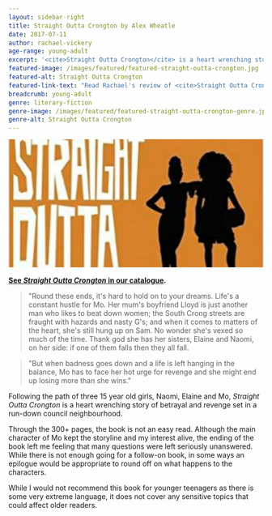 ```yaml
---
layout: sidebar-right
title: Straight Outta Crongton by Alex Wheatle
date: 2017-07-11
author: rachael-vickery
age-range: young-adult
excerpt: '<cite>Straight Outta Crongton</cite> is a heart wrenching story of betrayal and revenge set in a run-down council neighbourhood.'
featured-image: /images/featured/featured-straight-outta-crongton.jpg
featured-alt: Straight Outta Crongton
featured-link-text: "Read Rachael's review of <cite>Straight Outta Crongton</cite>, by Alex Wheatle."
breadcrumb: young-adult
genre: literary-fiction
genre-image: /images/featured/featured-straight-outta-crongton-genre.jpg
genre-alt: Straight Outta Crongton
---
```


![Straight Outta Crongton](/images/featured/featured-straight-outta-crongton.jpg)

**[See <cite>Straight Outta Crongton</cite> in our catalogue](https://suffolk.spydus.co.uk/cgi-bin/spydus.exe/ENQ/OPAC/BIBENQ?BRN=2110565).**

> "Round these ends, it's hard to hold on to your dreams. Life's a constant hustle for Mo. Her mum's boyfriend Lloyd is just another man who likes to beat down women; the South Crong streets are fraught with hazards and nasty G's; and when it comes to matters of the heart, she's still hung up on Sam. No wonder she's vexed so much of the time. Thank god she has her sisters, Elaine and Naomi, on her side: if one of them falls then they all fall.

> "But when badness goes down and a life is left hanging in the balance, Mo has to face her hot urge for revenge and she might end up losing more than she wins."

Following the path of three 15 year old girls, Naomi, Elaine and Mo, <cite>Straight Outta Crongton</cite> is a heart wrenching story of betrayal and revenge set in a run-down council neighbourhood.

Through the 300+ pages, the book is not an easy read. Although the main character of Mo kept the storyline and my interest alive, the ending of the book left me feeling that many questions were left seriously unanswered. While there is not enough going for a follow-on book, in some ways an epilogue would be appropriate to round off on what happens to the characters.  

While I would not recommend this book for younger teenagers as there is some very extreme language, it does not cover any sensitive topics that could affect older readers.
